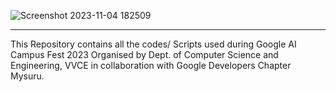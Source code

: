 ![Screenshot 2023-11-04 182509](https://github.com/k-arthik-r/GAIF2023/assets/111432615/16128d98-e7b9-4b75-badd-a67f63080e9d)

---------------------------------

This Repository contains all the codes/ Scripts used during Google AI Campus Fest 2023 Organised by Dept. of Computer Science and Engineering, VVCE in collaboration with Google Developers Chapter Mysuru.
